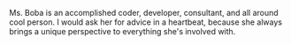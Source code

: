 ---
---

Ms. Boba is an accomplished coder, developer, consultant, and all around cool
person. I would ask her for advice in a heartbeat, because she always brings a
unique perspective to everything she's involved with.
